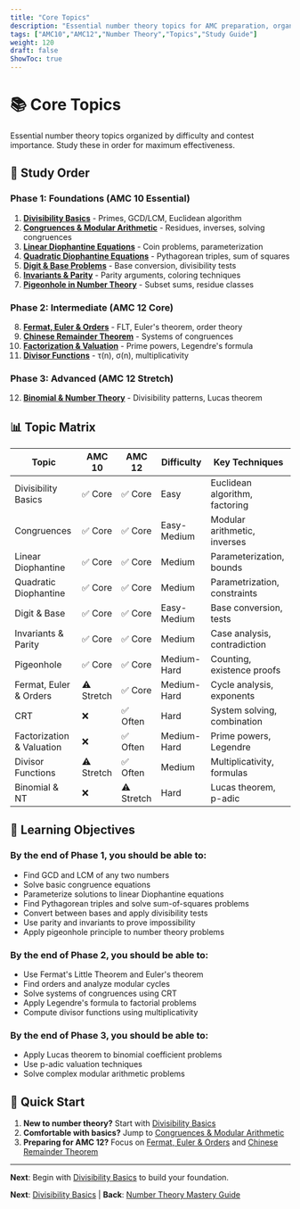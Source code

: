 ```yaml
---
title: "Core Topics"
description: "Essential number theory topics for AMC preparation, organized by difficulty and importance."
tags: ["AMC10","AMC12","Number Theory","Topics","Study Guide"]
weight: 120
draft: false
ShowToc: true
---
```


# 📚 Core Topics

Essential number theory topics organized by difficulty and contest importance. Study these in order for maximum effectiveness.

## 🎯 Study Order

### Phase 1: Foundations (AMC 10 Essential)
1. **[Divisibility Basics](../divisibility-basics)** - Primes, GCD/LCM, Euclidean algorithm
2. **[Congruences & Modular Arithmetic](../congruences-and-modular-arithmetic)** - Residues, inverses, solving congruences
3. **[Linear Diophantine Equations](../diophantine-equations-linear)** - Coin problems, parameterization
4. **[Quadratic Diophantine Equations](../diophantine-equations-quadratic)** - Pythagorean triples, sum of squares
5. **[Digit & Base Problems](../digit-and-base-problems)** - Base conversion, divisibility tests
6. **[Invariants & Parity](../invariants-and-parity)** - Parity arguments, coloring techniques
7. **[Pigeonhole in Number Theory](../pigeonhole-in-number-theory)** - Subset sums, residue classes

### Phase 2: Intermediate (AMC 12 Core)
8. **[Fermat, Euler & Orders](../fermat-euler-orders)** - FLT, Euler's theorem, order theory
9. **[Chinese Remainder Theorem](../chinese-remainder-theorem)** - Systems of congruences
10. **[Factorization & Valuation](../factorization-and-valuation)** - Prime powers, Legendre's formula
11. **[Divisor Functions](../divisor-functions)** - τ(n), σ(n), multiplicativity

### Phase 3: Advanced (AMC 12 Stretch)
12. **[Binomial & Number Theory](../binomial-and-number-theory)** - Divisibility patterns, Lucas theorem

## 📊 Topic Matrix

| Topic | AMC 10 | AMC 12 | Difficulty | Key Techniques |
|-------|--------|--------|------------|----------------|
| Divisibility Basics | ✅ Core | ✅ Core | Easy | Euclidean algorithm, factoring |
| Congruences | ✅ Core | ✅ Core | Easy-Medium | Modular arithmetic, inverses |
| Linear Diophantine | ✅ Core | ✅ Core | Medium | Parameterization, bounds |
| Quadratic Diophantine | ✅ Core | ✅ Core | Medium | Parametrization, constraints |
| Digit & Base | ✅ Core | ✅ Core | Easy-Medium | Base conversion, tests |
| Invariants & Parity | ✅ Core | ✅ Core | Medium | Case analysis, contradiction |
| Pigeonhole | ✅ Core | ✅ Core | Medium-Hard | Counting, existence proofs |
| Fermat, Euler & Orders | ⚠️ Stretch | ✅ Core | Medium-Hard | Cycle analysis, exponents |
| CRT | ❌ | ✅ Often | Hard | System solving, combination |
| Factorization & Valuation | ❌ | ✅ Often | Medium-Hard | Prime powers, Legendre |
| Divisor Functions | ⚠️ Stretch | ✅ Often | Medium | Multiplicativity, formulas |
| Binomial & NT | ❌ | ⚠️ Stretch | Hard | Lucas theorem, p-adic |

## 🎯 Learning Objectives

### By the end of Phase 1, you should be able to:
- Find GCD and LCM of any two numbers
- Solve basic congruence equations
- Parameterize solutions to linear Diophantine equations
- Find Pythagorean triples and solve sum-of-squares problems
- Convert between bases and apply divisibility tests
- Use parity and invariants to prove impossibility
- Apply pigeonhole principle to number theory problems

### By the end of Phase 2, you should be able to:
- Use Fermat's Little Theorem and Euler's theorem
- Find orders and analyze modular cycles
- Solve systems of congruences using CRT
- Apply Legendre's formula to factorial problems
- Compute divisor functions using multiplicativity

### By the end of Phase 3, you should be able to:
- Apply Lucas theorem to binomial coefficient problems
- Use p-adic valuation techniques
- Solve complex modular arithmetic problems

## 🚀 Quick Start

1. **New to number theory?** Start with [Divisibility Basics](../divisibility-basics)
2. **Comfortable with basics?** Jump to [Congruences & Modular Arithmetic](../congruences-and-modular-arithmetic)
3. **Preparing for AMC 12?** Focus on [Fermat, Euler & Orders](../fermat-euler-orders) and [Chinese Remainder Theorem](../chinese-remainder-theorem)

---

**Next**: Begin with [Divisibility Basics](../divisibility-basics) to build your foundation.

**Next**: [Divisibility Basics](divisibility-basics) | **Back**: [Number Theory Mastery Guide](../)
